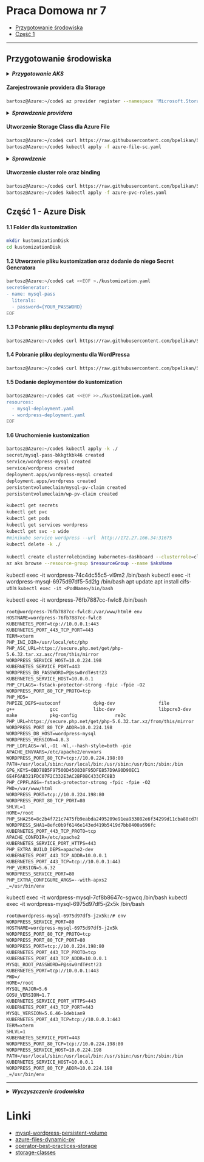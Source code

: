 # Praca Domowa nr 7

* [Przygotowanie środowiska](#przygotowanie-środowiska)
* [Część 1](#część-1---azure-disk)

---


## Przygotowanie środowiska


<details>
  <summary><b><i>Przygotowanie AKS</i></b></summary>

#### Utworzenie Service Principal
```bash
bartosz@Azure:~/code$ az ad sp create-for-rbac --skip-assignment -o json > auth.json
```

#### Przypisanie zmiennych
```bash
bartosz@Azure:~/code$ location="westeurope"
bartosz@Azure:~/code$ resourceGroup="szkchm-zadanie7"
bartosz@Azure:~/code$ aksName="AKSZad7"
bartosz@Azure:~/code$ servicePrincipalClientId=$(jq -r ".appId" auth.json)
bartosz@Azure:~/code$ servicePrincipalClientSecret=$(jq -r ".password" auth.json)
```

#### Utworzenie Resource Group
```bash
bartosz@Azure:~/code$ az group create --location $location --name $resourceGroup
```

#### Utworzenie klastra z RBAC
```bash
bartosz@Azure:~/code$ az aks get-versions --location westeurope --output table
bartosz@Azure:~/code$ az aks create --enable-rbac --generate-ssh-keys -g $resourceGroup -n $aksName --node-count 1 --location $location --service-principal $servicePrincipalClientId --client-secret $servicePrincipalClientSecret --kubernetes-version "1.14.8"
```

#### Pobranie credentials dla aks
```bash
bartosz@Azure:~/code$ az aks get-credentials --resource-group $resourceGroup --name $aksName
```

</details>

#### Zarejestrowanie providera dla Storage

```bash
bartosz@Azure:~/code$ az provider register --namespace 'Microsoft.Storage'
```

<details>
  <summary><b><i>Sprawdzenie providera</i></b></summary>

```bash
bartosz@Azure:~/code$ az provider show --namespace Microsoft.Storage -o table
Namespace          RegistrationPolicy    RegistrationState
-----------------  --------------------  -------------------
Microsoft.Storage  RegistrationRequired  Registered
```

![provider](./img/20191107224551.jpg "provider")

</details>

#### Utworzenie Storage Class dla Azure File
```bash
bartosz@Azure:~/code$ curl https://raw.githubusercontent.com/bpelikan/SzkolaChmury/master/Kubernetes/Zadanie7/code/azure-file-sc.yaml > azure-file-sc.yaml
bartosz@Azure:~/code$ kubectl apply -f azure-file-sc.yaml
```

<details>
  <summary><b><i>Sprawdzenie</i></b></summary>

```bash
bartosz@Azure:~/code$ kubectl get sc
NAME                PROVISIONER                AGE
azurefile           kubernetes.io/azure-file   6s
default (default)   kubernetes.io/azure-disk   37m
managed-premium     kubernetes.io/azure-disk   37m

bartosz@Azure:~/code$ kubectl describe sc/azurefile
Name:            azurefile
IsDefaultClass:  No
Annotations:     kubectl.kubernetes.io/last-applied-configuration={"apiVersion":"storage.k8s.io/v1","kind":"StorageClass","metadata":{"annotations":{},"name":"azurefile"},"mountOptions":["dir_mode=0777","file_mode=0777","uid=1000","gid=1000","mfsymlinks","nobrl","cache=none"],"parameters":{"skuName":"Standard_LRS"},"provisioner":"kubernetes.io/azure-file","reclaimPolicy":"Retain"}

Provisioner:           kubernetes.io/azure-file
Parameters:            skuName=Standard_LRS
AllowVolumeExpansion:  <unset>
MountOptions:
  dir_mode=0777
  file_mode=0777
  uid=1000
  gid=1000
  mfsymlinks
  nobrl
  cache=none
ReclaimPolicy:      Retain
VolumeBindingMode:  Immediate
Events:             <none>

bartosz@Azure:~/code$ kubectl describe sc/default
Name:            default
IsDefaultClass:  Yes
Annotations:     kubectl.kubernetes.io/last-applied-configuration={"apiVersion":"storage.k8s.io/v1beta1","kind":"StorageClass","metadata":{"annotations":{"storageclass.beta.kubernetes.io/is-default-class":"true"},"labels":{"kubernetes.io/cluster-service":"true"},"name":"default"},"parameters":{"cachingmode":"ReadOnly","kind":"Managed","storageaccounttype":"Standard_LRS"},"provisioner":"kubernetes.io/azure-disk"}
,storageclass.beta.kubernetes.io/is-default-class=true
Provisioner:           kubernetes.io/azure-disk
Parameters:            cachingmode=ReadOnly,kind=Managed,storageaccounttype=Standard_LRS
AllowVolumeExpansion:  <unset>
MountOptions:          <none>
ReclaimPolicy:         Delete
VolumeBindingMode:     Immediate
Events:                <none>
```

</details>

#### Utworzenie cluster role oraz binding
```bash
bartosz@Azure:~/code$ curl https://raw.githubusercontent.com/bpelikan/SzkolaChmury/master/Kubernetes/Zadanie7/code/azure-pvc-roles.yaml > azure-pvc-roles.yaml
bartosz@Azure:~/code$ kubectl apply -f azure-pvc-roles.yaml
```

## Część 1 - Azure Disk

#### 1.1 Folder dla kustomization
```bash
mkdir kustomizationDisk
cd kustomizationDisk
```

<!-- #### Utworzenie PVC
```bash
curl https://raw.githubusercontent.com/bpelikan/SzkolaChmury/master/Kubernetes/Zadanie7/code/azure-file-pvc.yaml > azure-file-pvc.yaml
kubectl apply -f azure-file-pvc.yaml
kubectl get pvc azurefile
``` -->

#### 1.2 Utworzenie pliku kustomization oraz dodanie do niego Secret Generatora
```bash
bartosz@Azure:~/code$ cat <<EOF >./kustomization.yaml
secretGenerator:
- name: mysql-pass
  literals:
  - password={YOUR_PASSWORD}
EOF
```

#### 1.3 Pobranie pliku deploymentu dla mysql
```bash
bartosz@Azure:~/code$ curl https://raw.githubusercontent.com/bpelikan/SzkolaChmury/master/Kubernetes/Zadanie7/code/mysql-deployment.yaml > mysql-deployment.yaml
```
 <!-- curl -LO https://k8s.io/examples/application/wordpress/mysql-deployment.yaml -->

#### 1.4 Pobranie pliku deploymentu dla WordPressa
```bash
bartosz@Azure:~/code$ curl https://raw.githubusercontent.com/bpelikan/SzkolaChmury/master/Kubernetes/Zadanie7/code/wordpress-deployment.yaml > wordpress-deployment.yaml
```

#### 1.5 Dodanie deploymentów do kustomization
```bash
bartosz@Azure:~/code$ cat <<EOF >>./kustomization.yaml 
resources:
  - mysql-deployment.yaml
  - wordpress-deployment.yaml
EOF
```

#### 1.6 Uruchomienie kustomization
```bash
bartosz@Azure:~/code$ kubectl apply -k ./
secret/mysql-pass-bkkgtkbk46 created
service/wordpress-mysql created
service/wordpress created
deployment.apps/wordpress-mysql created
deployment.apps/wordpress created
persistentvolumeclaim/mysql-pv-claim created
persistentvolumeclaim/wp-pv-claim created
```



```bash
kubectl get secrets
kubectl get pvc
kubectl get pods
kubectl get services wordpress
kubectl get svc -o wide
#minikube service wordpress --url  http://172.27.166.34:31675
kubectl delete -k ./

kubectl create clusterrolebinding kubernetes-dashboard --clusterrole=cluster-admin --serviceaccount=kube-system:kubernetes-dashboard
az aks browse --resource-group $resourceGroup --name $aksName
``` 

kubectl exec -it wordpress-74c4dc55c5-vl9m2 /bin/bash
kubectl exec -it wordpress-mysql-6975d97df5-5d2lg /bin/bash
apt update
apt install cifs-utils
`kubectl exec -it <PodName>/bin/bash`

kubectl exec -it wordpress-76fb7887cc-fwlc8 /bin/bash

```
root@wordpress-76fb7887cc-fwlc8:/var/www/html# env
HOSTNAME=wordpress-76fb7887cc-fwlc8
KUBERNETES_PORT=tcp://10.0.0.1:443
KUBERNETES_PORT_443_TCP_PORT=443
TERM=xterm
PHP_INI_DIR=/usr/local/etc/php
PHP_ASC_URL=https://secure.php.net/get/php-5.6.32.tar.xz.asc/from/this/mirror
WORDPRESS_SERVICE_HOST=10.0.224.198
KUBERNETES_SERVICE_PORT=443
WORDPRESS_DB_PASSWORD=P@ssw0rdT#st!23
KUBERNETES_SERVICE_HOST=10.0.0.1
PHP_CFLAGS=-fstack-protector-strong -fpic -fpie -O2
WORDPRESS_PORT_80_TCP_PROTO=tcp
PHP_MD5=
PHPIZE_DEPS=autoconf            dpkg-dev                file            g++             gcc             libc-dev                libpcre3-dev            make            pkg-config              re2c
PHP_URL=https://secure.php.net/get/php-5.6.32.tar.xz/from/this/mirror
WORDPRESS_PORT_80_TCP_ADDR=10.0.224.198
WORDPRESS_DB_HOST=wordpress-mysql
WORDPRESS_VERSION=4.8.3
PHP_LDFLAGS=-Wl,-O1 -Wl,--hash-style=both -pie
APACHE_ENVVARS=/etc/apache2/envvars
WORDPRESS_PORT_80_TCP=tcp://10.0.224.198:80
PATH=/usr/local/sbin:/usr/local/bin:/usr/sbin:/usr/bin:/sbin:/bin
GPG_KEYS=0BD78B5F97500D450838F95DFE857D9A90D90EC1 6E4F6AB321FDC07F2C332E3AC2BF0BC433CFC8B3
PHP_CPPFLAGS=-fstack-protector-strong -fpic -fpie -O2
PWD=/var/www/html
WORDPRESS_PORT=tcp://10.0.224.198:80
WORDPRESS_PORT_80_TCP_PORT=80
SHLVL=1
HOME=/root
PHP_SHA256=8c2b4f721c7475fb9eabda2495209e91ea933082e6f34299d11cba88cd76e64b
WORDPRESS_SHA1=8efc0b9f6146e143ed419b5419d7bb8400a696fc
KUBERNETES_PORT_443_TCP_PROTO=tcp
APACHE_CONFDIR=/etc/apache2
KUBERNETES_SERVICE_PORT_HTTPS=443
PHP_EXTRA_BUILD_DEPS=apache2-dev
KUBERNETES_PORT_443_TCP_ADDR=10.0.0.1
KUBERNETES_PORT_443_TCP=tcp://10.0.0.1:443
PHP_VERSION=5.6.32
WORDPRESS_SERVICE_PORT=80
PHP_EXTRA_CONFIGURE_ARGS=--with-apxs2
_=/usr/bin/env
```


kubectl exec -it wordpress-mysql-7cf8b8647c-sgwcq /bin/bash
kubectl exec -it wordpress-mysql-6975d97df5-j2x5k /bin/bash
```
root@wordpress-mysql-6975d97df5-j2x5k:/# env
WORDPRESS_SERVICE_PORT=80
HOSTNAME=wordpress-mysql-6975d97df5-j2x5k
WORDPRESS_PORT_80_TCP_PROTO=tcp
WORDPRESS_PORT_80_TCP_PORT=80
WORDPRESS_PORT=tcp://10.0.224.198:80
KUBERNETES_PORT_443_TCP_PROTO=tcp
KUBERNETES_PORT_443_TCP_ADDR=10.0.0.1
MYSQL_ROOT_PASSWORD=P@ssw0rdT#st!23
KUBERNETES_PORT=tcp://10.0.0.1:443
PWD=/
HOME=/root
MYSQL_MAJOR=5.6
GOSU_VERSION=1.7
KUBERNETES_SERVICE_PORT_HTTPS=443
KUBERNETES_PORT_443_TCP_PORT=443
MYSQL_VERSION=5.6.46-1debian9
KUBERNETES_PORT_443_TCP=tcp://10.0.0.1:443
TERM=xterm
SHLVL=1
KUBERNETES_SERVICE_PORT=443
WORDPRESS_PORT_80_TCP=tcp://10.0.224.198:80
WORDPRESS_SERVICE_HOST=10.0.224.198
PATH=/usr/local/sbin:/usr/local/bin:/usr/sbin:/usr/bin:/sbin:/bin
KUBERNETES_SERVICE_HOST=10.0.0.1
WORDPRESS_PORT_80_TCP_ADDR=10.0.224.198
_=/usr/bin/env
```
---

<details>
  <summary><b><i>Wyczyszczenie środowiska</i></b></summary>

#### Usunięcie Resource group
```bash
bartosz@Azure:~/code$ az group delete --name $resourceGroup --no-wait
```

#### Usunięcie Service Principal
```bash
bartosz@Azure:~/code$ az ad sp delete --id $servicePrincipalClientId
```

#### Usunięcie pliku
```bash
bartosz@Azure:~/code$ rm auth.json
```

</details>

# Linki

* [mysql-wordpress-persistent-volume](https://kubernetes.io/docs/tutorials/stateful-application/mysql-wordpress-persistent-volume/)
* [azure-files-dynamic-pv](https://docs.microsoft.com/en-us/azure/aks/azure-files-dynamic-pv)
* [operator-best-practices-storage](https://docs.microsoft.com/en-us/azure/aks/operator-best-practices-storage)
* [storage-classes](https://kubernetes.io/docs/concepts/storage/storage-classes/)
